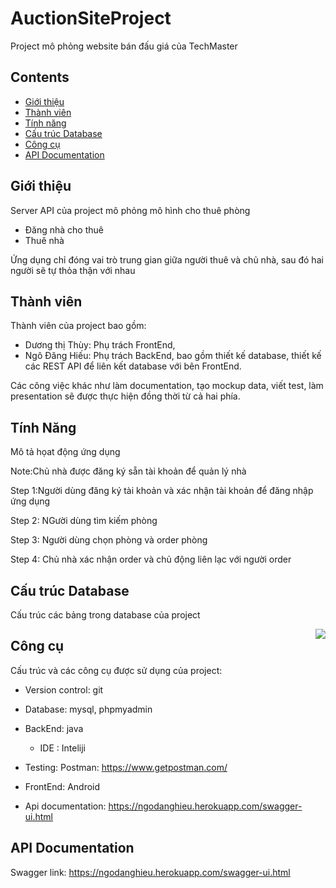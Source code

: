 # AuctionSiteProject
Project mô phỏng website bán đấu giá của TechMaster

## Contents
- [Giới thiệu](#Giới-thiệu)
- [Thành viên](#Thành-viên)
- [Tính năng](#Tính-năng)
- [Cấu trúc Database](#Cấu-trúc-Database)
- [Công cụ](#Công-cụ)
- [API Documentation](#API-Documentation)


## Giới thiệu
Server API của project mô phỏng mô hình cho thuê phòng 
- Đăng nhà cho thuê
- Thuê nhà

Ứng dụng chỉ đóng vai trò trung gian giữa người thuê và chủ nhà, sau đó hai người sẽ tự thỏa thận với nhau

## Thành viên
Thành viên của project bao gồm:
- Dương thị Thùy: Phụ trách FrontEnd,
- Ngô Đăng Hiếu: Phụ trách BackEnd, bao gồm thiết kế database, thiết kế các REST API để liên kết database với bên FrontEnd.

Các công việc khác như làm documentation, tạo mockup data, viết test, làm presentation sẽ được thực hiện đồng thời từ cả hai phía.

## Tính Năng
Mô tả họat động ứng dụng

Note:Chủ nhà được đăng ký sẵn tài khoản để quản lý nhà 

Step 1:Người dùng đăng ký tài khoản và xác nhận tài khoản để đăng nhập ứng dụng

Step 2: NGười dùng tìm kiếm phòng

Step 3: Người dùng chọn phòng và order phòng

Step 4: Chủ nhà xác nhận order và chủ động liên lạc với người order


## Cấu trúc Database
Cấu trúc các bảng trong database của project

<img align="right" src="https://i.imgur.com/qkEdtYk.jpg">

## Công cụ
Cấu trúc và các công cụ được sử dụng của project:
- Version control: git
- Database: mysql, phpmyadmin
- BackEnd: java

  - IDE : Inteliji
- Testing: Postman: https://www.getpostman.com/
- FrontEnd: Android
- Api documentation: https://ngodanghieu.herokuapp.com/swagger-ui.html


## API Documentation
Swagger link: https://ngodanghieu.herokuapp.com/swagger-ui.html
